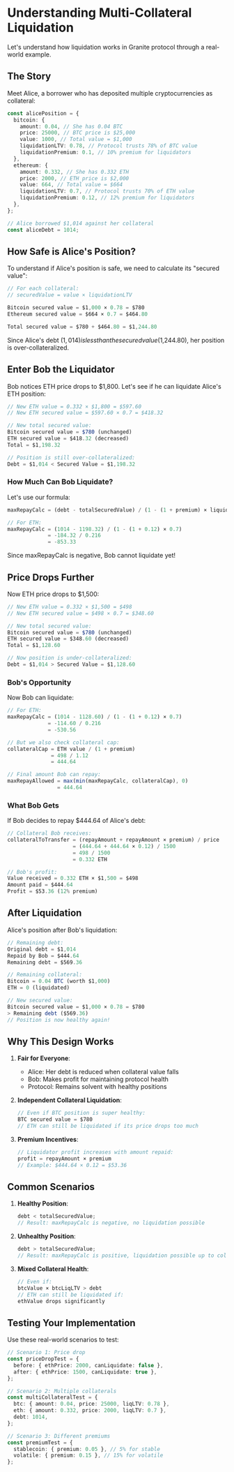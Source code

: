 # Understanding Multi-Collateral Liquidation

Let's understand how liquidation works in Granite protocol through a real-world example.

## The Story

Meet Alice, a borrower who has deposited multiple cryptocurrencies as collateral:

```typescript
const alicePosition = {
  bitcoin: {
    amount: 0.04, // She has 0.04 BTC
    price: 25000, // BTC price is $25,000
    value: 1000, // Total value = $1,000
    liquidationLTV: 0.78, // Protocol trusts 78% of BTC value
    liquidationPremium: 0.1, // 10% premium for liquidators
  },
  ethereum: {
    amount: 0.332, // She has 0.332 ETH
    price: 2000, // ETH price is $2,000
    value: 664, // Total value = $664
    liquidationLTV: 0.7, // Protocol trusts 70% of ETH value
    liquidationPremium: 0.12, // 12% premium for liquidators
  },
};

// Alice borrowed $1,014 against her collateral
const aliceDebt = 1014;
```

## How Safe is Alice's Position?

To understand if Alice's position is safe, we need to calculate its "secured value":

```typescript
// For each collateral:
// securedValue = value × liquidationLTV

Bitcoin secured value = $1,000 × 0.78 = $780
Ethereum secured value = $664 × 0.7 = $464.80

Total secured value = $780 + $464.80 = $1,244.80
```

Since Alice's debt ($1,014) is less than the secured value ($1,244.80), her position is over-collateralized.

## Enter Bob the Liquidator

Bob notices ETH price drops to $1,800. Let's see if he can liquidate Alice's ETH position:

```typescript
// New ETH value = 0.332 × $1,800 = $597.60
// New ETH secured value = $597.60 × 0.7 = $418.32

// New total secured value:
Bitcoin secured value = $780 (unchanged)
ETH secured value = $418.32 (decreased)
Total = $1,198.32

// Position is still over-collateralized:
Debt = $1,014 < Secured Value = $1,198.32
```

### How Much Can Bob Liquidate?

Let's use our formula:

```typescript
maxRepayCalc = (debt - totalSecuredValue) / (1 - (1 + premium) × liquidationLTV)

// For ETH:
maxRepayCalc = (1014 - 1198.32) / (1 - (1 + 0.12) × 0.7)
             = -184.32 / 0.216
             = -853.33
```

Since maxRepayCalc is negative, Bob cannot liquidate yet!

## Price Drops Further

Now ETH price drops to $1,500:

```typescript
// New ETH value = 0.332 × $1,500 = $498
// New ETH secured value = $498 × 0.7 = $348.60

// New total secured value:
Bitcoin secured value = $780 (unchanged)
ETH secured value = $348.60 (decreased)
Total = $1,128.60

// Now position is under-collateralized:
Debt = $1,014 > Secured Value = $1,128.60
```

### Bob's Opportunity

Now Bob can liquidate:

```typescript
// For ETH:
maxRepayCalc = (1014 - 1128.60) / (1 - (1 + 0.12) × 0.7)
             = -114.60 / 0.216
             = -530.56

// But we also check collateral cap:
collateralCap = ETH value / (1 + premium)
              = 498 / 1.12
              = 444.64

// Final amount Bob can repay:
maxRepayAllowed = max(min(maxRepayCalc, collateralCap), 0)
                = 444.64
```

### What Bob Gets

If Bob decides to repay $444.64 of Alice's debt:

```typescript
// Collateral Bob receives:
collateralToTransfer = (repayAmount + repayAmount × premium) / price
                     = (444.64 + 444.64 × 0.12) / 1500
                     = 498 / 1500
                     = 0.332 ETH

// Bob's profit:
Value received = 0.332 ETH × $1,500 = $498
Amount paid = $444.64
Profit = $53.36 (12% premium)
```

## After Liquidation

Alice's position after Bob's liquidation:

```typescript
// Remaining debt:
Original debt = $1,014
Repaid by Bob = $444.64
Remaining debt = $569.36

// Remaining collateral:
Bitcoin = 0.04 BTC (worth $1,000)
ETH = 0 (liquidated)

// New secured value:
Bitcoin secured value = $1,000 × 0.78 = $780
> Remaining debt ($569.36)
// Position is now healthy again!
```

## Why This Design Works

1. **Fair for Everyone**:

   - Alice: Her debt is reduced when collateral value falls
   - Bob: Makes profit for maintaining protocol health
   - Protocol: Remains solvent with healthy positions

2. **Independent Collateral Liquidation**:

   ```typescript
   // Even if BTC position is super healthy:
   BTC secured value = $780
   // ETH can still be liquidated if its price drops too much
   ```

3. **Premium Incentives**:
   ```typescript
   // Liquidator profit increases with amount repaid:
   profit = repayAmount × premium
   // Example: $444.64 × 0.12 = $53.36
   ```

## Common Scenarios

1. **Healthy Position**:

   ```typescript
   debt < totalSecuredValue;
   // Result: maxRepayCalc is negative, no liquidation possible
   ```

2. **Unhealthy Position**:

   ```typescript
   debt > totalSecuredValue;
   // Result: maxRepayCalc is positive, liquidation possible up to collateral cap
   ```

3. **Mixed Collateral Health**:
   ```typescript
   // Even if:
   btcValue × btcLiqLTV > debt
   // ETH can still be liquidated if:
   ethValue drops significantly
   ```

## Testing Your Implementation

Use these real-world scenarios to test:

```typescript
// Scenario 1: Price drop
const priceDropTest = {
  before: { ethPrice: 2000, canLiquidate: false },
  after: { ethPrice: 1500, canLiquidate: true },
};

// Scenario 2: Multiple collaterals
const multiCollateralTest = {
  btc: { amount: 0.04, price: 25000, liqLTV: 0.78 },
  eth: { amount: 0.332, price: 2000, liqLTV: 0.7 },
  debt: 1014,
};

// Scenario 3: Different premiums
const premiumTest = {
  stablecoin: { premium: 0.05 }, // 5% for stable
  volatile: { premium: 0.15 }, // 15% for volatile
};
```
